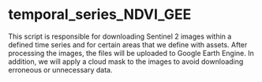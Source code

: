 # temporal_series_NDVI_GEE
This script is responsible for downloading Sentinel 2 images within a defined time series and for certain areas that we define with assets. After processing the images, the files will be uploaded to Google Earth Engine. In addition, we will apply a cloud mask to the images to avoid downloading erroneous or unnecessary data.
